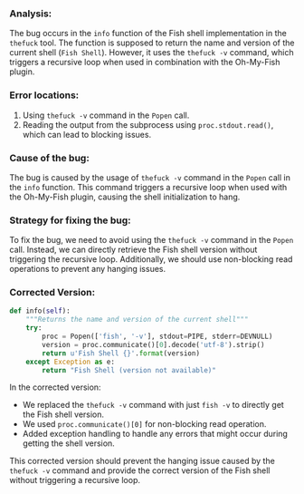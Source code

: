 ### Analysis:
The bug occurs in the `info` function of the Fish shell implementation in the `thefuck` tool. The function is supposed to return the name and version of the current shell (`Fish Shell`). However, it uses the `thefuck -v` command, which triggers a recursive loop when used in combination with the Oh-My-Fish plugin.

### Error locations:
1. Using `thefuck -v` command in the `Popen` call.
2. Reading the output from the subprocess using `proc.stdout.read()`, which can lead to blocking issues.

### Cause of the bug:
The bug is caused by the usage of `thefuck -v` command in the `Popen` call in the `info` function. This command triggers a recursive loop when used with the Oh-My-Fish plugin, causing the shell initialization to hang.

### Strategy for fixing the bug:
To fix the bug, we need to avoid using the `thefuck -v` command in the `Popen` call. Instead, we can directly retrieve the Fish shell version without triggering the recursive loop. Additionally, we should use non-blocking read operations to prevent any hanging issues.

### Corrected Version:
```python
def info(self):
    """Returns the name and version of the current shell"""
    try:
        proc = Popen(['fish', '-v'], stdout=PIPE, stderr=DEVNULL)
        version = proc.communicate()[0].decode('utf-8').strip()
        return u'Fish Shell {}'.format(version)
    except Exception as e:
        return "Fish Shell (version not available)"
```

In the corrected version:
- We replaced the `thefuck -v` command with just `fish -v` to directly get the Fish shell version.
- We used `proc.communicate()[0]` for non-blocking read operation.
- Added exception handling to handle any errors that might occur during getting the shell version.

This corrected version should prevent the hanging issue caused by the `thefuck -v` command and provide the correct version of the Fish shell without triggering a recursive loop.